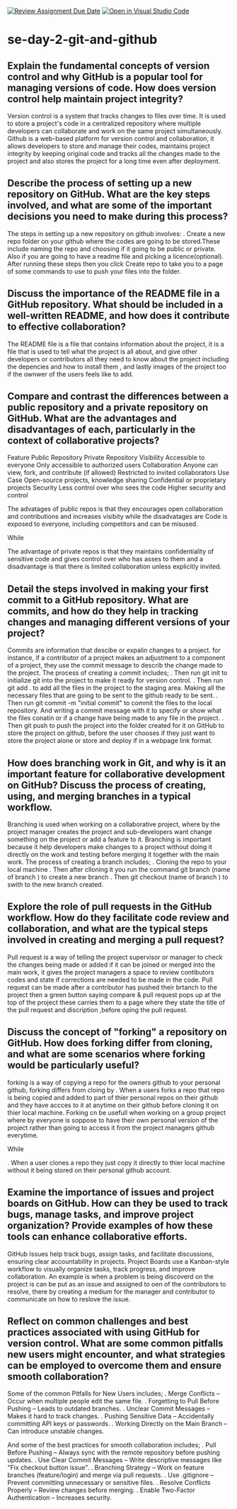 [![Review Assignment Due Date](https://classroom.github.com/assets/deadline-readme-button-22041afd0340ce965d47ae6ef1cefeee28c7c493a6346c4f15d667ab976d596c.svg)](https://classroom.github.com/a/8wgCKhpZ)
[![Open in Visual Studio Code](https://classroom.github.com/assets/open-in-vscode-2e0aaae1b6195c2367325f4f02e2d04e9abb55f0b24a779b69b11b9e10269abc.svg)](https://classroom.github.com/online_ide?assignment_repo_id=18615614&assignment_repo_type=AssignmentRepo)
# se-day-2-git-and-github
## Explain the fundamental concepts of version control and why GitHub is a popular tool for managing versions of code. How does version control help maintain project integrity?

   Version control is a system that tracks changes to files over time. It is used to store a project's code in a centralized repository where multiple developers can collaborate and work on the same project simultaneously.
Github is a web-based platform for version control and collaboration, it allows developers to store and manage their codes, maintains project integrity by keeping original code and tracks all the changes made to the project and also stores the project for a long time even after deployment.

## Describe the process of setting up a new repository on GitHub. What are the key steps involved, and what are some of the important decisions you need to make during this process?

  The steps in setting up a new repository on github involves:
. Create a new repo folder on your github where the codes are going to be stored.These include naming the repo and choosing if it going to be public or private. Also if you are going to have a readme file and picking a licence(optional). After running these steps then you click Create repo to take you to a page of some commands to use to push your files into the folder.

## Discuss the importance of the README file in a GitHub repository. What should be included in a well-written README, and how does it contribute to effective collaboration?

  The README file is a file that contains information about the project, it is a file that is used to tell what the project is all about, and give other developers or contributors all they need to know about the project including the depencies and how to install them , and lastly images of the project too if the ownwer of the users feels like to add. 

## Compare and contrast the differences between a public repository and a private repository on GitHub. What are the advantages and disadvantages of each, particularly in the context of collaborative projects?

  Feature	            Public Repository	                                        Private Repository
Visibility	     Accessible to everyone                     	         Only accessible to authorized users
Collaboration	Anyone can view, fork, and contribute (if allowed)	      Restricted to invited collaborators
Use Case	     Open-source projects, knowledge sharing                  	Confidential or proprietary projects
Security	      Less control over who sees the code                        Higher security and control

The advatages of public repos is that they encourages open collaboration and contributions and increases visibity while the disadvatages are Code is exposed to everyone, including competitors and can be misused.

While

The advantage of private repos is that they maintains confidentiality of sensitive code and gives control over who has asses to them and a disadvantage is that there is  limited collaboration unless explicitly invited.


## Detail the steps involved in making your first commit to a GitHub repository. What are commits, and how do they help in tracking changes and managing different versions of your project?

  Commits are information that descibe or expalin changes to a project. for instance, if a contributor of a project makes an adjustment to a component of a project, they use the commit message to describ the change made to the project.
The process of creating a commit includes;
. Then run git init to initialize git into the project to make it ready for version control.
. Then run git add . to add all the files in the project to the staging area. Making all the necessary files that are going to be sent to the github ready to be sent.
. Then run git commit -m "initial commit" to commit the files to the local repository. And writing a commit message with it to specify or show what the files conatin or if a change have being made to any file in the project.
. Then git push to push the project into the folder created for it on GitHub to store the project on github, before the user chooses if they just want to store the project alone or store and deploy if in a webpage link format.


## How does branching work in Git, and why is it an important feature for collaborative development on GitHub? Discuss the process of creating, using, and merging branches in a typical workflow.

  Branching is used when working on a collaborative project, where by the project manager creates the project and sub-developers want change something on the project or add a feature to it. Branching is important because it help developers make changes to a project without doing it directly on the work and testing before merging it together with the main work. The process of creating a branch includes;
. Cloning the repo to your local  machine 
. Then after clloning it you run the command git branch (name of branch ) to create a new branch
. Then git checkout (name of branch ) to swith to the new branch created.


## Explore the role of pull requests in the GitHub workflow. How do they facilitate code review and collaboration, and what are the typical steps involved in creating and merging a pull request?

  Pull request is a way of telling the project supervisor or manager to check the changes being made or added if it can be joined or merged into the main work, it gives the project managers a space to review contibutors codes and state if corrections are needed to be made in the code. Pull request can be made after a contributor has pushed their brtanch to the project then a green button saying compare & pull request pops up at the top of the project these carries them to a page where they state the title of the pull request and discription ,before oping the pull request.


## Discuss the concept of "forking" a repository on GitHub. How does forking differ from cloning, and what are some scenarios where forking would be particularly useful?

  forking is a way of copying a repo for the owners github to your personal github, forking differs from cloing by 
. When a users forks a repo that repo is being copied and added to part of thier personal repos on their github and they have accces to it at anytime on their github before cloning it on thier local machine. Forking cn be usefull when working on a group project where by everyone is soppose to have their own personal version of the project rather than going to access it from the project managers github everytime.

While

. When a user clones a repo they just copy it directly to thier local machine without it being stored on their personal github account.

## Examine the importance of issues and project boards on GitHub. How can they be used to track bugs, manage tasks, and improve project organization? Provide examples of how these tools can enhance collaborative efforts.

  GitHub Issues help track bugs, assign tasks, and facilitate discussions, ensuring clear accountability in projects. Project Boards use a Kanban-style workflow to visually organize tasks, track progress, and improve collaboration.
An example is when a problem is being discoverd on the project is can be put as an issue and assigned to oen of the contributors to resolve, there by creating a medium for the manager and contributor to communicate on how to reslove the issue.

## Reflect on common challenges and best practices associated with using GitHub for version control. What are some common pitfalls new users might encounter, and what strategies can be employed to overcome them and ensure smooth collaboration?

   Some of the common Pitfalls for New Users includes;
. Merge Conflicts – Occur when multiple people edit the same file.
. Forgetting to Pull Before Pushing – Leads to outdated branches.
. Unclear Commit Messages – Makes it hard to track changes.
. Pushing Sensitive Data – Accidentally committing API keys or passwords.
. Working Directly on the Main Branch – Can introduce unstable changes.


And some of the best practices for smooth collaboration includes;
 .  Pull Before Pushing – Always sync with the remote repository before pushing updates.
 .  Use Clear Commit Messages – Write descriptive messages like "Fix checkout button issue".
 .  Branching Strategy – Work on feature branches (feature/login) and merge via pull requests.
 .  Use .gitignore – Prevent committing unnecessary or sensitive files.
 . Resolve Conflicts Properly – Review changes before merging.
 .  Enable Two-Factor Authentication – Increases security.
